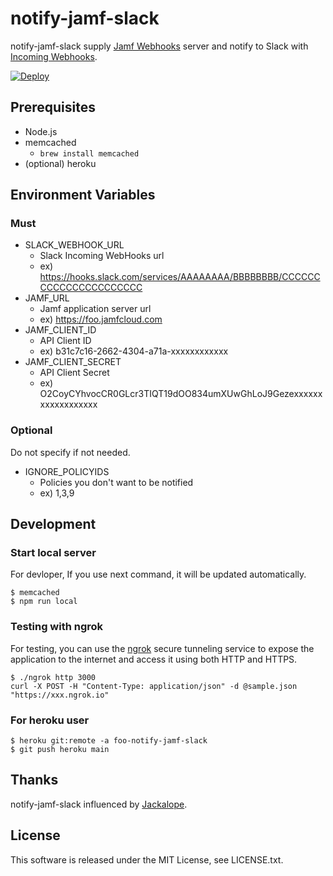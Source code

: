 # notify-jamf-slack
notify-jamf-slack supply [Jamf Webhooks](https://www.jamf.com/developers/webhooks/) server and notify to Slack with [Incoming Webhooks](https://api.slack.com/messaging/webhooks).

[![Deploy](https://www.herokucdn.com/deploy/button.svg)](https://heroku.com/deploy?template=https://github.com/howdy39/notify-jamf-slack/tree/main)

## Prerequisites
- Node.js
- memcached
  - `brew install memcached`
- (optional) heroku

## Environment Variables
### Must
- SLACK_WEBHOOK_URL
  - Slack Incoming WebHooks url
  - ex) https://hooks.slack.com/services/AAAAAAAA/BBBBBBBB/CCCCCCCCCCCCCCCCCCCCCC
- JAMF_URL
  - Jamf application server url
  - ex) https://foo.jamfcloud.com
- JAMF_CLIENT_ID
  - API Client ID
  - ex) b31c7c16-2662-4304-a71a-xxxxxxxxxxxx
- JAMF_CLIENT_SECRET
  - API Client Secret
  - ex) O2CoyCYhvocCR0GLcr3TIQT19dOO834umXUwGhLoJ9Gezexxxxxxxxxxxxxxxxxx

### Optional
Do not specify if not needed.
- IGNORE_POLICYIDS
  - Policies you don't want to be notified
  - ex) 1,3,9

## Development
### Start local server
For devloper, If you use next command, it will be updated automatically.

```
$ memcached
$ npm run local
```

### Testing with ngrok
For testing, you can use the [ngrok](https://ngrok.com/) secure tunneling service to expose the application to the internet and access it using both HTTP and HTTPS.

```
$ ./ngrok http 3000
curl -X POST -H "Content-Type: application/json" -d @sample.json "https://xxx.ngrok.io"
```

### For heroku user
```
$ heroku git:remote -a foo-notify-jamf-slack
$ git push heroku main
```

## Thanks
notify-jamf-slack influenced by [Jackalope](https://jackalope-slack.readthedocs.io/en/latest/index.html).

## License
This software is released under the MIT License, see LICENSE.txt.
